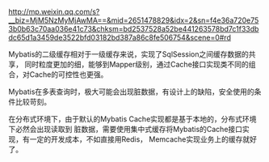 http://mp.weixin.qq.com/s?__biz=MjM5NzMyMjAwMA==&mid=2651478829&idx=2&sn=f4e36a720e753b0b63c70aa036e41c73&chksm=bd2537528a52be441263578bd7c1f33dbdc65d1a3459de3522bfd03182bd387a86c8fe506754&scene=0#rd


Mybatis的二级缓存相对于一级缓存来说，实现了SqlSession之间缓存数据的共享，
同时粒度更加的细，能够到Mapper级别，通过Cache接口实现类不同的组合，对Cache的可控性也更强。


Mybatis在多表查询时，极大可能会出现脏数据，有设计上的缺陷，安全使用的条件比较苛刻。


在分布式环境下，由于默认的Mybatis Cache实现都是基于本地的，分布式环境下必然会出现读取到
脏数据，需要使用集中式缓存将Mybatis的Cache接口实现，有一定的开发成本，不如直接用Redis，
Memcache实现业务上的缓存就好了。